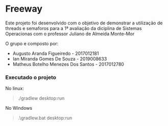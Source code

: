 # Freeway

Este projeto foi desenvolvido com o objetivo de demonstrar
a utilização de threads e semaforos para a 1ª avaliação da
diciplina de Sistemas Operacionas com o professor
Juliano de Almeida Monte-Mor

O grupo e composto por:

- Augusto Aranda Figueiredo - 2017012181
- Ian Miranda Gomes De Souza - 2019008633
- Matheus Botelho Menezes Dos Santos - 2017012780

### Executado o projeto

No linux:
> ./gradlew desktop:run

No Windows
> .\gradlew.bat desktop:run

